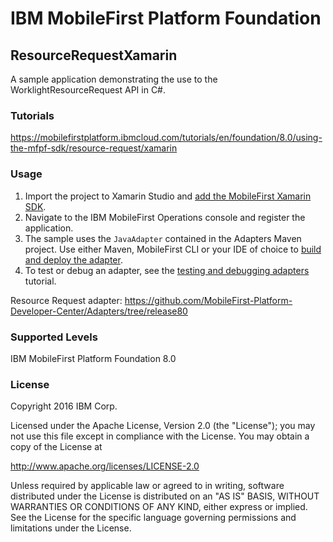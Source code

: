 IBM MobileFirst Platform Foundation
===
## ResourceRequestXamarin
A sample application demonstrating the use to the WorklightResourceRequest API in C#.

### Tutorials
https://mobilefirstplatform.ibmcloud.com/tutorials/en/foundation/8.0/using-the-mfpf-sdk/resource-request/xamarin

### Usage

1. Import the project to Xamarin Studio and [add the MobileFirst Xamarin SDK](https://mobilefirstplatform.ibmcloud.com/tutorials/en/foundation/8.0/adding-the-mfpf-sdk/xamarin/#adding-the-mobilefirst-native-sdk).
2. Navigate to the IBM MobileFirst Operations console and register the application.
3. The sample uses the `JavaAdapter` contained in the Adapters Maven project. Use either Maven, MobileFirst CLI or your IDE of choice to [build and deploy the adapter](https://mobilefirstplatform.ibmcloud.com/tutorials/en/foundation/8.0/adapters/creating-adapters/).
4. To test or debug an adapter, see the [testing and debugging adapters](https://mobilefirstplatform.ibmcloud.com/tutorials/en/foundation/8.0/adapters/testing-and-debugging-adapters) tutorial.

Resource Request adapter: https://github.com/MobileFirst-Platform-Developer-Center/Adapters/tree/release80

### Supported Levels
IBM MobileFirst Platform Foundation 8.0

### License
Copyright 2016 IBM Corp.

Licensed under the Apache License, Version 2.0 (the "License");
you may not use this file except in compliance with the License.
You may obtain a copy of the License at

http://www.apache.org/licenses/LICENSE-2.0

Unless required by applicable law or agreed to in writing, software
distributed under the License is distributed on an "AS IS" BASIS,
WITHOUT WARRANTIES OR CONDITIONS OF ANY KIND, either express or implied.
See the License for the specific language governing permissions and
limitations under the License.
